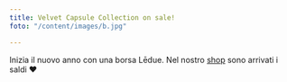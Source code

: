 ```yaml
---
title: Velvet Capsule Collection on sale!
foto: "/content/images/b.jpg"

---
```

Inizia il nuovo anno con una borsa Lēdue. Nel nostro [shop](https://ledue-factory.myshopify.com/collections/velvet-capsule-collection-2020) sono arrivati i saldi ❤